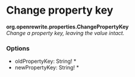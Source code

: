 # Change property key

**org.openrewrite.properties.ChangePropertyKey**  
_Change a property key, leaving the value intact._

### Options

* oldPropertyKey: String!
	* 
* newPropertyKey: String!
	* 

